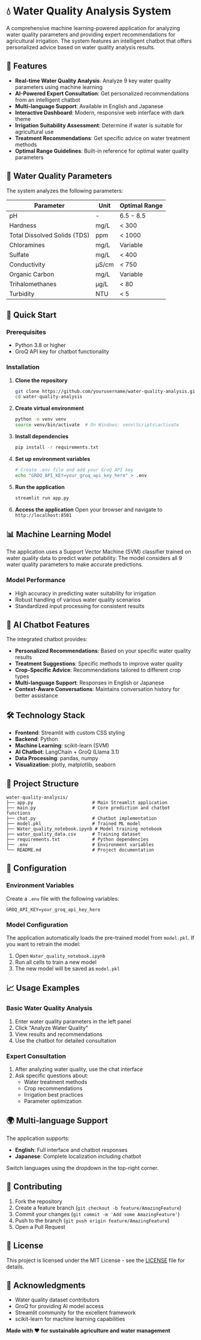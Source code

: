 # 💧 Water Quality Analysis System

A comprehensive machine learning-powered application for analyzing water quality parameters and providing expert recommendations for agricultural irrigation. The system features an intelligent chatbot that offers personalized advice based on water quality analysis results.

## 🌟 Features

- **Real-time Water Quality Analysis**: Analyze 9 key water quality parameters using machine learning
- **AI-Powered Expert Consultation**: Get personalized recommendations from an intelligent chatbot
- **Multi-language Support**: Available in English and Japanese
- **Interactive Dashboard**: Modern, responsive web interface with dark theme
- **Irrigation Suitability Assessment**: Determine if water is suitable for agricultural use
- **Treatment Recommendations**: Get specific advice on water treatment methods
- **Optimal Range Guidelines**: Built-in reference for optimal water quality parameters

## 🔬 Water Quality Parameters

The system analyzes the following parameters:

| Parameter | Unit | Optimal Range |
|-----------|------|---------------|
| pH | - | 6.5 - 8.5 |
| Hardness | mg/L | < 300 |
| Total Dissolved Solids (TDS) | ppm | < 1000 |
| Chloramines | mg/L | Variable |
| Sulfate | mg/L | < 400 |
| Conductivity | μS/cm | < 750 |
| Organic Carbon | mg/L | Variable |
| Trihalomethanes | μg/L | < 80 |
| Turbidity | NTU | < 5 |

## 🚀 Quick Start

### Prerequisites

- Python 3.8 or higher
- GroQ API key for chatbot functionality

### Installation

1. **Clone the repository**
   ```bash
   git clone https://github.com/yourusername/water-quality-analysis.git
   cd water-quality-analysis
   ```

2. **Create virtual environment**
   ```bash
   python -m venv venv
   source venv/bin/activate  # On Windows: venv\Scripts\activate
   ```

3. **Install dependencies**
   ```bash
   pip install -r requirements.txt
   ```

4. **Set up environment variables**
   ```bash
   # Create .env file and add your GroQ API key
   echo "GROQ_API_KEY=your_groq_api_key_here" > .env
   ```

5. **Run the application**
   ```bash
   streamlit run app.py
   ```

6. **Access the application**
   Open your browser and navigate to `http://localhost:8501`

## 📊 Machine Learning Model

The application uses a Support Vector Machine (SVM) classifier trained on water quality data to predict water potability. The model considers all 9 water quality parameters to make accurate predictions.

### Model Performance
- High accuracy in predicting water suitability for irrigation
- Robust handling of various water quality scenarios
- Standardized input processing for consistent results

## 🤖 AI Chatbot Features

The integrated chatbot provides:

- **Personalized Recommendations**: Based on your specific water quality results
- **Treatment Suggestions**: Specific methods to improve water quality
- **Crop-Specific Advice**: Recommendations tailored to different crop types
- **Multi-language Support**: Responses in English or Japanese
- **Context-Aware Conversations**: Maintains conversation history for better assistance

## 🛠️ Technology Stack

- **Frontend**: Streamlit with custom CSS styling
- **Backend**: Python
- **Machine Learning**: scikit-learn (SVM)
- **AI Chatbot**: LangChain + GroQ (Llama 3.1)
- **Data Processing**: pandas, numpy
- **Visualization**: plotly, matplotlib, seaborn

## 📁 Project Structure

```
water-quality-analysis/
├── app.py                      # Main Streamlit application
├── main.py                     # Core prediction and chatbot functions
├── chat.py                     # Chatbot implementation
├── model.pkl                   # Trained ML model
├── Water_quality_notebook.ipynb # Model training notebook
├── water_quality_data.csv      # Training dataset
├── requirements.txt            # Python dependencies
├── .env                        # Environment variables
└── README.md                   # Project documentation
```

## 🔧 Configuration

### Environment Variables

Create a `.env` file with the following variables:

```env
GROQ_API_KEY=your_groq_api_key_here
```

### Model Configuration

The application automatically loads the pre-trained model from `model.pkl`. If you want to retrain the model:

1. Open `Water_quality_notebook.ipynb`
2. Run all cells to train a new model
3. The new model will be saved as `model.pkl`

## 📈 Usage Examples

### Basic Water Quality Analysis

1. Enter water quality parameters in the left panel
2. Click "Analyze Water Quality"
3. View results and recommendations
4. Use the chatbot for detailed consultation

### Expert Consultation

1. After analyzing water quality, use the chat interface
2. Ask specific questions about:
   - Water treatment methods
   - Crop recommendations
   - Irrigation best practices
   - Parameter optimization

## 🌍 Multi-language Support

The application supports:
- **English**: Full interface and chatbot responses
- **Japanese**: Complete localization including chatbot

Switch languages using the dropdown in the top-right corner.

## 🤝 Contributing

1. Fork the repository
2. Create a feature branch (`git checkout -b feature/AmazingFeature`)
3. Commit your changes (`git commit -m 'Add some AmazingFeature'`)
4. Push to the branch (`git push origin feature/AmazingFeature`)
5. Open a Pull Request

## 📄 License

This project is licensed under the MIT License - see the [LICENSE](LICENSE) file for details.

## 🙏 Acknowledgments

- Water quality dataset contributors
- GroQ for providing AI model access
- Streamlit community for the excellent framework
- scikit-learn for machine learning capabilities


**Made with ❤️ for sustainable agriculture and water management**
